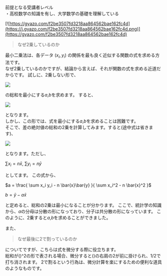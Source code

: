 前提となる受講者レベル  
・高校数学の知識を有し、大学数学の基礎を理解している

[![https://gyazo.com/f2be3507fd3218aa864562bae162fc4d](https://i.gyazo.com/f2be3507fd3218aa864562bae162fc4d.png)](https://gyazo.com/f2be3507fd3218aa864562bae162fc4d)

> なぜ2乗しているのか

最小二乗法は、各データ
$(x_i,y_i)$
の関係を最も良く近似する関数の式を求める方法です。  
なぜ2乗しているのかですが、結論から言えば、それが関数の式を求める近道だからです。
試しに、2乗しない形で、

<img src = "https://latex.codecogs.com/png.latex?$y_i&space;-&space;(ax_i&space;&plus;&space;b)$">

の総和を最小にする$a$,$b$を求めます。
すると、  


<img src = "https://latex.codecogs.com/png.latex?n&space;\left&space;|&space;y_i&space;-&space;(ax_i&space;&plus;&space;b)&space;\right&space;|">

となります。  
しかし、この形では、式を最小にする$a$,$b$を求めることは困難です。  
そこで、差の絶対値の総和の2乗を計算してみます。すると(途中式は省きます)、

<img src = "https://latex.codecogs.com/png.latex?n\{&space;b&space;-&space;(&space;\bar{y}&space;-&space;a&space;\bar{x}&space;)&space;\}^2&space;&plus;&space;\left&space;(&space;\sum&space;x_i^2&space;-&space;n&space;\bar{x}^2&space;\right&space;)&space;\left\{&space;a&space;-&space;\frac{&space;\sum&space;x_i&space;y_i&space;-&space;n&space;\bar{x}\bar{y}&space;}{&space;\sum&space;x_i^2&space;-&space;n&space;\bar{x}^2&space;}&space;\right\}^2&space;&plus;&space;\sum&space;y_i^2&space;-&space;n&space;\bar{y}^2&space;-&space;\frac{&space;(\sum&space;x_i&space;y_i&space;-&space;n&space;\bar{x}\bar{y})^2&space;}{&space;\sum&space;x_i^2&space;-&space;n&space;\bar{x}^2&space;}">


となります。ただし、  

$\sum x_i = n \bar{x}$, $\sum y_i = n \bar{y}$

としてます。
この式から、

$a = \frac{ \sum x_i y_i - n \bar{x}\bar{y} }{ \sum x_i^2 - n \bar{x}^2 }$

$b = \bar{y} - a \bar{x}$

と定めると、総和の2乗は最小になることが分かります。
ここで、統計学の知識から、$a$の分母は分散の形になっており、分子は共分散の形になっています。
このように、2乗すると$a$,$b$を求めることができました。

また、

> なぜ最後に2で割っているのか

についてですが、こちらは式を微分する際に役立ちます。  
総和が()^2の形で表される場合、微分すると()の右肩の2が前に掛けられ、$1/2$で打ち消されます。
2で割るという行為は、微分計算を楽にするための便利な道具のようなものです。
